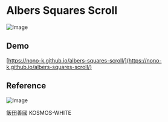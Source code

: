 # Albers Squares Scroll

![Image](https://github.com/user-attachments/assets/2111bea9-9d3e-45a5-9a77-9a373a9edb9a)

## Demo

[https://nono-k.github.io/albers-squares-scroll/](https://nono-k.github.io/albers-squares-scroll/)

## Reference

![Image](https://github.com/user-attachments/assets/4923af34-8e0c-4bd2-8836-8bd7553af73c)

飯田善國 KOSMOS-WHITE
